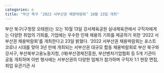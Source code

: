 ```yaml
---
categories: e
title: "부산 북구 ‘2022 서부산권 채용박람회’ 10월 13일 개최"
---
```

부산 북구(구청장 오태원)는 오는 10월 13일 강서체육공원 실내체육관에서 구직자에게는 다양한 취업의 기회를, 기업에는 우수한 인재 채용의 기회를 제공하기 위한 ‘2022 서부산권 채용박람회’를 개최한다고 23일 밝혔다. ‘2022 서부산권 채용박람회는 포스트 코로나 시대를 맞아 3년 만에 개최되는 서부산권 대규모 합동 채용박람회로 부산 북구와 강서구, 부산북부고용노동지청, (재)부산경제진흥원, 부산벤처기업협회 등 5개 기관이 공동 개최하며 이번 행사에는 서부산권의 다양한 업체가 참가하며 구직자 1:1 현장 면접, 취업 유관기관 사
